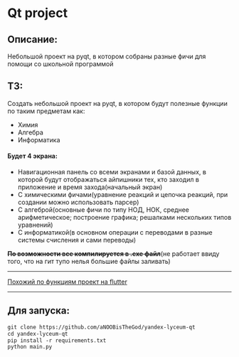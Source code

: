 # Qt project
## Описание: 
Небольшой проект на pyqt, в котором собраны разные фичи для помощи со школьной программой
## ТЗ:
Создать небольшой проект на pyqt, в котором будут полезные функции по таким предметам как:
* Химия
* Алгебра
* Информатика
#### Будет 4 экрана:
* Навигационная панель со всеми экранами и базой данных, в которой будут отображаться айпишники тех, кто заходил в приложение и время захода(начальный экран)
* С химическими фичами(уравнение реакций и цепочка реакций, при создании можно использовать парсер)
* С алгеброй(основные фичи по типу НОД, НОК, среднее арифметическое; построение графика; решалками нескольких типов уравнений)
* С информатикой(в основном операции с переводами в разные системы счисления и сами переводы)

**~~По возможности все компилируется в .exe файл~~**(не работает ввиду того, что на гит тупо нелья большие файлы заливать)
____
[Похожий по функциям проект на flutter](https://github.com/aNOOBisTheGod/schoolhelper)
___
## Для запуска:
```diff
git clone https://github.com/aNOOBisTheGod/yandex-lyceum-qt
cd yandex-lyceum-qt
pip install -r requirements.txt
python main.py
```
